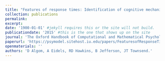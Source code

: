 ```yaml
---
title: "Features of response times: Identification of cognitive mechanisms through mathematical modeling."
collection: publications
permalink: 
excerpt: 
date: '1900-01-01' #jekyll requires this or the site will not build.
publicationdate: '2015' #this is the one that shows up on the site
journal: 'The Oxford Handbook of Computational and Mathematical Psychology, Oxford University Press'
paperurl: 'https://psymodel.sitehost.iu.edu/papers/FeaturesofResponseTimes1.pdf'
openmaterials: ''
authors: 'D Algom, A Eidels, RD Hawkins, B Jefferson, JT Townsend.'
---
```

